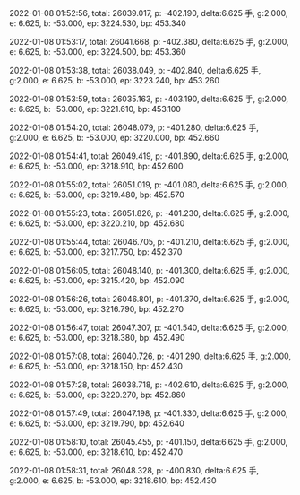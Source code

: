 2022-01-08 01:52:56, total: 26039.017, p: -402.190, delta:6.625 手, g:2.000, e: 6.625, b: -53.000, ep: 3224.530, bp: 453.340

2022-01-08 01:53:17, total: 26041.668, p: -402.380, delta:6.625 手, g:2.000, e: 6.625, b: -53.000, ep: 3224.500, bp: 453.360

2022-01-08 01:53:38, total: 26038.049, p: -402.840, delta:6.625 手, g:2.000, e: 6.625, b: -53.000, ep: 3223.240, bp: 453.260

2022-01-08 01:53:59, total: 26035.163, p: -403.190, delta:6.625 手, g:2.000, e: 6.625, b: -53.000, ep: 3221.610, bp: 453.100

2022-01-08 01:54:20, total: 26048.079, p: -401.280, delta:6.625 手, g:2.000, e: 6.625, b: -53.000, ep: 3220.000, bp: 452.660

2022-01-08 01:54:41, total: 26049.419, p: -401.890, delta:6.625 手, g:2.000, e: 6.625, b: -53.000, ep: 3218.910, bp: 452.600

2022-01-08 01:55:02, total: 26051.019, p: -401.080, delta:6.625 手, g:2.000, e: 6.625, b: -53.000, ep: 3219.480, bp: 452.570

2022-01-08 01:55:23, total: 26051.826, p: -401.230, delta:6.625 手, g:2.000, e: 6.625, b: -53.000, ep: 3220.210, bp: 452.680

2022-01-08 01:55:44, total: 26046.705, p: -401.210, delta:6.625 手, g:2.000, e: 6.625, b: -53.000, ep: 3217.750, bp: 452.370

2022-01-08 01:56:05, total: 26048.140, p: -401.300, delta:6.625 手, g:2.000, e: 6.625, b: -53.000, ep: 3215.420, bp: 452.090

2022-01-08 01:56:26, total: 26046.801, p: -401.370, delta:6.625 手, g:2.000, e: 6.625, b: -53.000, ep: 3216.790, bp: 452.270

2022-01-08 01:56:47, total: 26047.307, p: -401.540, delta:6.625 手, g:2.000, e: 6.625, b: -53.000, ep: 3218.380, bp: 452.490

2022-01-08 01:57:08, total: 26040.726, p: -401.290, delta:6.625 手, g:2.000, e: 6.625, b: -53.000, ep: 3218.150, bp: 452.430

2022-01-08 01:57:28, total: 26038.718, p: -402.610, delta:6.625 手, g:2.000, e: 6.625, b: -53.000, ep: 3220.270, bp: 452.860

2022-01-08 01:57:49, total: 26047.198, p: -401.330, delta:6.625 手, g:2.000, e: 6.625, b: -53.000, ep: 3219.790, bp: 452.640

2022-01-08 01:58:10, total: 26045.455, p: -401.150, delta:6.625 手, g:2.000, e: 6.625, b: -53.000, ep: 3218.610, bp: 452.470

2022-01-08 01:58:31, total: 26048.328, p: -400.830, delta:6.625 手, g:2.000, e: 6.625, b: -53.000, ep: 3218.610, bp: 452.430